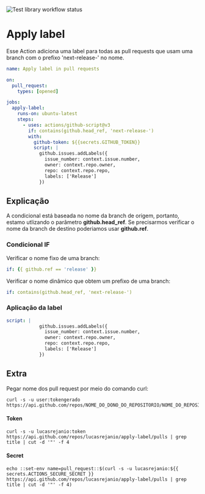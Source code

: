 ![Test library workflow status](https://github.com/tcort/markdown-link-check/workflows/Test%20library/badge.svg)

# Apply label
Esse Action adiciona uma label para todas as pull requests que usam uma branch com o prefixo 'next-release-' no nome. 

```yml
name: Apply label in pull requests 

on:
  pull_request:
    types: [opened]

jobs:
  apply-label:
    runs-on: ubuntu-latest
    steps:
      - uses: actions/github-script@v3
        if: contains(github.head_ref, 'next-release-')
        with:
          github-token: ${{secrets.GITHUB_TOKEN}}
          script: |
            github.issues.addLabels({
              issue_number: context.issue.number,
              owner: context.repo.owner,
              repo: context.repo.repo,
              labels: ['Release']
            })
```

## Explicação
A condicional está baseada no nome da branch de origem, portanto, estamo utlizando o parâmetro **github.head_ref**. Se precisarmos verificar o nome da branch de destino poderiamos usar **github.ref**.

### Condicional IF

Verificar o nome fixo de uma branch: 
```yml
if: {{ github.ref == 'release' }}
```

Verificar o nome dinâmico que obtem um prefixo de uma branch: 
```yml
if: contains(github.head_ref, 'next-release-')
```
### Aplicação da label

```yml
script: |
            github.issues.addLabels({
              issue_number: context.issue.number,
              owner: context.repo.owner,
              repo: context.repo.repo,
              labels: ['Release']
            })
```

## Extra
Pegar nome dos pull request por meio do comando curl: 

```console
curl -s -u user:tokengerado https://api.github.com/repos/NOME_DO_DONO_DO_REPOSITORIO/NOME_DO_REPOSITORIO/pulls
```

#### Token

```console
curl -s -u lucasrejanio:token https://api.github.com/repos/lucasrejanio/apply-label/pulls | grep title | cut -d '"' -f 4
```

#### Secret

```console
echo ::set-env name=pull_request::$(curl -s -u lucasrejanio:${{ secrets.ACTIONS_SECURE_SECRET }} https://api.github.com/repos/lucasrejanio/apply-label/pulls | grep title | cut -d '"' -f 4)
```
